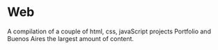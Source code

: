 # Web
A compilation of a couple of html, css, javaScript projects
Portfolio and Buenos Aires the largest amount of content. 
